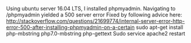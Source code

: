 Using ubuntu server 16.04 LTS, I installed phpmyadmin.
Navigating to <ipaddress>/phpmyadmin yielded a 500 server error
Fixed by following advice here: http://stackoverflow.com/questions/21699774/internal-server-error-http-error-500-after-installing-phpmyadmin-on-a-certain
sudo apt-get install php-mbstring php7.0-mbstring php-gettext
Sudo service apache2 restart

